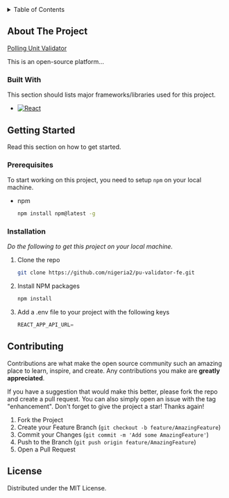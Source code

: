 <!-- TABLE OF CONTENTS -->
<details>
  <summary>Table of Contents</summary>
  <ol>
    <li>
      <a href="#about-the-project">About The Project</a>
      <ul>
        <li><a href="#built-with">Built With</a></li>
      </ul>
    </li>
    <li>
      <a href="#getting-started">Getting Started</a>
      <ul>
        <li><a href="#prerequisites">Prerequisites</a></li>
        <li><a href="#installation">Installation</a></li>
      </ul>
    </li>
    <li><a href="#usage">Usage</a></li>
    <li><a href="#roadmap">Roadmap</a></li>
    <li><a href="#contributing">Contributing</a></li>
    <li><a href="#license">License</a></li>
    <!-- <li><a href="#contact">Contact</a></li>
    <li><a href="#acknowledgments">Acknowledgments</a></li> -->
  </ol>
</details>



<!-- ABOUT THE PROJECT -->
## About The Project

[Polling Unit Validator](https://forensic.nigeria2.com/)

This is an open-source platform...

<!-- Here's why:
* Reason 1. 
* Reason 2.
* Reason 3. -->

<!-- <p align="right">(<a href="#readme-top">back to top</a>)</p> -->

### Built With

This section should lists major frameworks/libraries used for this project.

* [![React][React.js]][React-url]


<!-- <p align="right">(<a href="#readme-top">back to top</a>)</p> -->


<!-- GETTING STARTED -->
## Getting Started

Read this section on how to get started.

### Prerequisites

To start working on this project, you need to setup `npm` on your local machine.
* npm
  ```sh
  npm install npm@latest -g
  ```

### Installation

_Do the following to get this project on your local machine._

1. Clone the repo
   ```sh
   git clone https://github.com/nigeria2/pu-validator-fe.git
   ```
2. Install NPM packages
   ```sh
   npm install
   ```
3. Add a .env file to your project with the following keys
   ```js
   REACT_APP_API_URL=
   ```

<!-- <p align="right">(<a href="#readme-top">back to top</a>)</p> -->


<!-- CONTRIBUTING -->
## Contributing

Contributions are what make the open source community such an amazing place to learn, inspire, and create. Any contributions you make are **greatly appreciated**.

If you have a suggestion that would make this better, please fork the repo and create a pull request. You can also simply open an issue with the tag "enhancement".
Don't forget to give the project a star! Thanks again!

1. Fork the Project
2. Create your Feature Branch (`git checkout -b feature/AmazingFeature`)
3. Commit your Changes (`git commit -m 'Add some AmazingFeature'`)
4. Push to the Branch (`git push origin feature/AmazingFeature`)
5. Open a Pull Request

<!-- <p align="right">(<a href="#readme-top">back to top</a>)</p> -->



<!-- LICENSE -->
## License

Distributed under the MIT License.

<!-- <p align="right">(<a href="#readme-top">back to top</a>)</p> -->



<!-- CONTACT
## Contact

Your Name - [@your_twitter](https://twitter.com/your_username) - email@example.com

Project Link: [https://github.com/nigeria2/pu-validator-fe](https://github.com/nigeria2/pu-validator-fe) -->

<!-- <p align="right">(<a href="#readme-top">back to top</a>)</p> -->



<!-- ACKNOWLEDGMENTS
## Acknowledgments

Use this space to list resources you find helpful and would like to give credit to. I've included a few of my favorites to kick things off!

* [Example](example.com) -->

<!-- <p align="right">(<a href="#readme-top">back to top</a>)</p> -->



<!-- MARKDOWN LINKS & IMAGES -->
<!-- https://www.markdownguide.org/basic-syntax/#reference-style-links -->
[React.js]: https://img.shields.io/badge/React-20232A?style=for-the-badge&logo=react&logoColor=61DAFB
[React-url]: https://reactjs.org/
